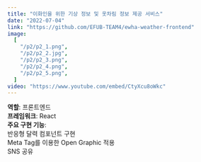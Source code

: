 ```yaml
---
title: "이화인을 위한 기상 정보 및 옷차림 정보 제공 서비스"
date: "2022-07-04"
link: "https://github.com/EFUB-TEAM4/ewha-weather-frontend"
image:
  [
    "/p2/p2_1.png",
    "/p2/p2_2.jpg",
    "/p2/p2_3.png",
    "/p2/p2_4.png",
    "/p2/p2_5.png",
  ]
video: "https://www.youtube.com/embed/CtyXcu8oWkc"
---
```


**역할**: 프론트엔드  
**프레임워크**: React  
**주요 구현 기능**:  
반응형 달력 컴포넌트 구현  
Meta Tag를 이용한 Open Graphic 적용  
SNS 공유
